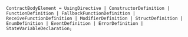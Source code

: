 <!-- This file is generated automatically by infrastructure scripts. Please don't edit by hand. -->

```{ .ebnf .slang-ebnf #ContractBodyElement }
ContractBodyElement = UsingDirective | ConstructorDefinition | FunctionDefinition | FallbackFunctionDefinition | ReceiveFunctionDefinition | ModifierDefinition | StructDefinition | EnumDefinition | EventDefinition | ErrorDefinition | StateVariableDeclaration;
```
